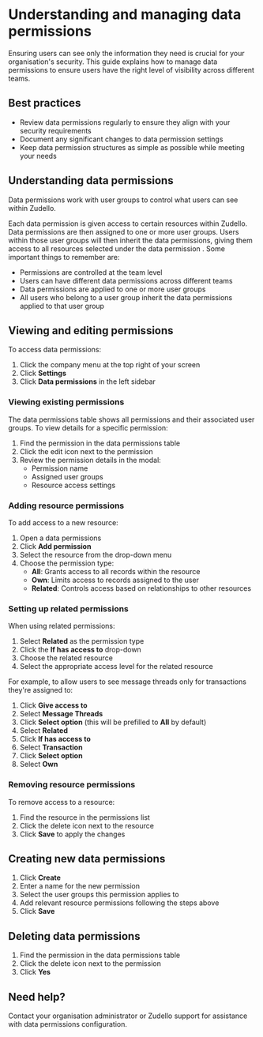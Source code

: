 # Understanding and managing data permissions

Ensuring users can see only the information they need is crucial for your organisation's security. This guide explains how to manage data permissions to ensure users have the right level of visibility across different teams.

## Best practices

- Review data permissions regularly to ensure they align with your security requirements
- Document any significant changes to data permission settings
- Keep data permission structures as simple as possible while meeting your needs

## Understanding data permissions

Data permissions work with user groups to control what users can see within Zudello. 

Each data permission is given access to certain resources within Zudello. Data permissions are then assigned to one or more user groups. Users within those user groups will then inherit the data permissions, giving them access to all resources selected under the data permission
.
Some important things to remember are:

- Permissions are controlled at the team level
- Users can have different data permissions across different teams
- Data permissions are applied to one or more user groups
- All users who belong to a user group inherit the data permissions applied to that user group

## Viewing and editing permissions

To access data permissions:

1. Click the company menu at the top right of your screen
2. Click **Settings**
3. Click **Data permissions** in the left sidebar

### Viewing existing permissions

The data permissions table shows all permissions and their associated user groups. To view details for a specific permission:

1. Find the permission in the data permissions table
2. Click the edit icon next to the permission
3. Review the permission details in the modal:
    - Permission name
    - Assigned user groups
    - Resource access settings

### Adding resource permissions

To add access to a new resource:

1. Open a data permissions
2. Click **Add permission**
3. Select the resource from the drop-down menu
4. Choose the permission type:
    - **All**: Grants access to all records within the resource
    - **Own**: Limits access to records assigned to the user
    - **Related**: Controls access based on relationships to other resources

### Setting up related permissions

When using related permissions:

1. Select **Related** as the permission type
2. Click the **If has access to** drop-down
3. Choose the related resource
4. Select the appropriate access level for the related resource

For example, to allow users to see message threads only for transactions they're assigned to:

1. Click **Give access to** 
2. Select **Message Threads** 
3. Click **Select option** (this will be prefilled to **All** by default)
4. Select **Related**
5. Click **If has access to**
6. Select **Transaction** 
7. Click **Select option**
8. Select **Own**

### Removing resource permissions

To remove access to a resource:

1. Find the resource in the permissions list
2. Click the delete icon next to the resource
3. Click **Save** to apply the changes

## Creating new data permissions

1. Click **Create**
2. Enter a name for the new permission
3. Select the user groups this permission applies to
4. Add relevant resource permissions following the steps above
5. Click **Save**

## Deleting data permissions

1. Find the permission in the data permissions table
2. Click the delete icon next to the permission
3. Click **Yes**

## Need help?

Contact your organisation administrator or Zudello support for assistance with data permissions configuration.
